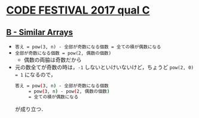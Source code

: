 # [CODE FESTIVAL 2017 qual C](https://atcoder.jp/contests/code-festival-2017-qualc/tasks)

## [B - Similar Arrays](https://atcoder.jp/contests/code-festival-2017-qualc/tasks/code_festival_2017_qualc_b)
- `答え = pow(3, n) - 全部が奇数になる個数 = 全ての積が偶数になる`
- `全部が奇数になる個数 = pow(2, 偶数の個数)`
    - 偶数の両脇は奇数だから
- 元の数全てが奇数の時は，`-1` しないといけいないけど，ちょうど `pow(2, 0) = 1` になるので，
    ```bash
    答え = pow(3, n) - 全部が奇数になる個数
         = pow(3, n) - pow(2, 偶数の個数)
         = 全ての積が偶数になる
    ```
    が成り立つ．

